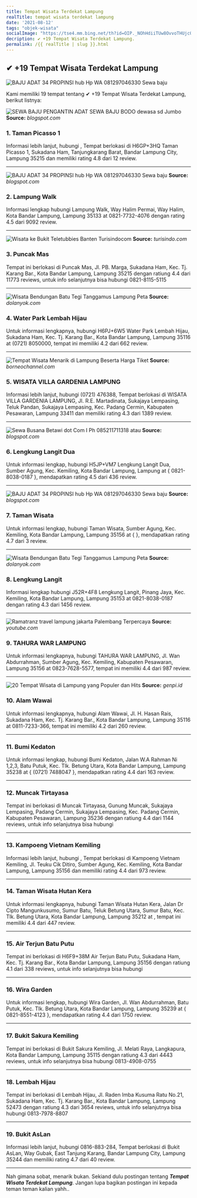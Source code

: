 ```yaml
---
title: Tempat Wisata Terdekat Lampung
realTitle: tempat wisata terdekat lampung
date: '2021-08-12'
tags: "objek-wisata"
socialImage: "https://tse4.mm.bing.net/th?id=OIP._NOhHdiiTUw8OvvoTHUjcQHaHa&amp;pid=15.1"
decription: ✔ +19 Tempat Wisata Terdekat Lampung.
permalink: /{{ realTitle | slug }}.html
---
```


## ✔ +19 Tempat Wisata Terdekat Lampung

![BAJU ADAT 34 PROPINSI hub Hp  WA 081297046330 Sewa baju ](https://1.bp.blogspot.com/--iIbpc5i3m8/XsCU96JuU1I/AAAAAAAAi7k/HYyMQj8d_BIIqcOX-UHBxdRW7wLcBf22wCLcBGAsYHQ/s640/IMG-20200517-WA0007.jpg)



Kami memiliki 19 tempat tentang ✔ +19 Tempat Wisata Terdekat Lampung, berikut listnya:



![SEWA BAJU PENGANTIN ADAT SEWA BAJU BODO dewasa sd Jumbo ](https://tse2.mm.bing.net/th?id=OIP.RJcAR4rw6LeYSJGaYODllwHaD4&amp;pid=15.1)
**Source:** _blogspot.com_


### 1. Taman Picasso 1



Informasi lebih lanjut, hubungi , Tempat berlokasi di H6GP+3HQ Taman Picasso 1, Sukadana Ham, Tanjungkarang Barat, Bandar Lampung City, Lampung 35215 dan memiliki rating 4.8 dari 12 review.

---


![BAJU ADAT 34 PROPINSI hub Hp  WA 081297046330 Sewa baju ](https://tse3.mm.bing.net/th?id=OIP.hSkyHoY1SK8yW6jU20H6qQHaJQ&amp;pid=15.1)
**Source:** _blogspot.com_


### 2. Lampung Walk



Informasi lengkap hubungi Lampung Walk, Way Halim Permai, Way Halim, Kota Bandar Lampung, Lampung 35133 at 0821-7732-4076 dengan rating 4.5 dari 9092 review.

---


![Wisata ke Bukit Teletubbies Banten  Turisindocom](https://tse1.mm.bing.net/th?id=OIP.W_c6nnVAW5eQKc8efIWmLQHaFS&amp;pid=15.1)
**Source:** _turisindo.com_


### 3. Puncak Mas



Tempat ini berlokasi di Puncak Mas, Jl. PB. Marga, Sukadana Ham, Kec. Tj. Karang Bar., Kota Bandar Lampung, Lampung 35215 dengan ratiung 4.4 dari 11773 reviews, untuk info selanjutnya bisa hubungi 0821-8115-5115

---


![ Wisata Bendungan Batu Tegi Tanggamus Lampung Peta ](https://tse3.mm.bing.net/th?id=OIP.pCyKnigwbWsjRWWsFbSA6gHaEK&amp;pid=15.1)
**Source:** _dolanyok.com_


### 4. Water Park Lembah Hijau



Untuk informasi lengkapnya, hubungi H6PJ+6W5 Water Park Lembah Hijau, Sukadana Ham, Kec. Tj. Karang Bar., Kota Bandar Lampung, Lampung 35116 at (0721) 8050000, tempat ini memiliki 4.2 dari 662 review.

---


![Tempat Wisata Menarik di Lampung Beserta Harga Tiket ](https://tse4.mm.bing.net/th?id=OIP.88z8DT4fzRuFqLG7iQKYiQHaEA&amp;pid=15.1)
**Source:** _borneochannel.com_


### 5. WISATA VILLA GARDENIA LAMPUNG



Informasi lebih lanjut, hubungi (0721) 476388, Tempat berlokasi di WISATA VILLA GARDENIA LAMPUNG, Jl. R.E. Martadinata, Sukajaya Lempasing, Teluk Pandan, Sukajaya Lempasing, Kec. Padang Cermin, Kabupaten Pesawaran, Lampung 33411 dan memiliki rating 4.3 dari 1389 review.

---


![Sewa Busana Betawi dot Com I Ph 085211711318 atau ](https://tse1.mm.bing.net/th?id=OIP.aeB8lzG9Rb8KhuzHsJlrTwHaHa&amp;pid=15.1)
**Source:** _blogspot.com_


### 6. Lengkung Langit Dua



Untuk informasi lengkap, hubungi H5JP+VM7 Lengkung Langit Dua, Sumber Agung, Kec. Kemiling, Kota Bandar Lampung, Lampung at { 0821-8038-0187 }, mendapatkan rating 4.5 dari 436 review.

---


![BAJU ADAT 34 PROPINSI hub Hp  WA 081297046330 Sewa baju ](https://tse4.mm.bing.net/th?id=OIP.gZf3h8Sr4nPJtupPaDI_zgHaJQ&amp;pid=15.1)
**Source:** _blogspot.com_


### 7. Taman Wisata



Untuk informasi lengkap, hubungi Taman Wisata, Sumber Agung, Kec. Kemiling, Kota Bandar Lampung, Lampung 35156 at {  }, mendapatkan rating 4.7 dari 3 review.

---


![ Wisata Bendungan Batu Tegi Tanggamus Lampung Peta ](https://tse4.mm.bing.net/th?id=OIP.wjaBJbWZ0JIsbCKXVC4Y9gHaFE&amp;pid=15.1)
**Source:** _dolanyok.com_


### 8. Lengkung Langit



Informasi lengkap hubungi J52R+4F8 Lengkung Langit, Pinang Jaya, Kec. Kemiling, Kota Bandar Lampung, Lampung 35153 at 0821-8038-0187 dengan rating 4.3 dari 1456 review.

---


![Ramatranz travel lampung jakarta Palembang Terpercaya ](https://tse2.mm.bing.net/th?id=OIP.ekl9uKKaM6I7epvxgHF8tgHaEK&amp;pid=15.1)
**Source:** _youtube.com_


### 9. TAHURA WAR LAMPUNG



Untuk informasi lengkapnya, hubungi TAHURA WAR LAMPUNG, Jl. Wan Abdurrahman, Sumber Agung, Kec. Kemiling, Kabupaten Pesawaran, Lampung 35156 at 0823-7628-5577, tempat ini memiliki 4.4 dari 987 review.

---


![20 Tempat Wisata di Lampung yang Populer dan Hits](https://tse4.mm.bing.net/th?id=OIP.KiKGed4wSK9QcylARdKHvgHaFA&amp;pid=15.1)
**Source:** _genpi.id_


### 10. Alam Wawai



Untuk informasi lengkapnya, hubungi Alam Wawai, Jl. H. Hasan Rais, Sukadana Ham, Kec. Tj. Karang Bar., Kota Bandar Lampung, Lampung 35116 at 0811-7233-366, tempat ini memiliki 4.2 dari 260 review.

---


### 11. Bumi Kedaton



Untuk informasi lengkap, hubungi Bumi Kedaton, Jalan W.A Rahman Ni 1,2,3, Batu Putuk, Kec. Tlk. Betung Utara, Kota Bandar Lampung, Lampung 35238 at { (0721) 7488047 }, mendapatkan rating 4.4 dari 163 review.

---


### 12. Muncak Tirtayasa



Tempat ini berlokasi di Muncak Tirtayasa, Gunung Muncak, Sukajaya Lempasing, Padang Cermin, Sukajaya Lempasing, Kec. Padang Cermin, Kabupaten Pesawaran, Lampung 35236 dengan ratiung 4.4 dari 1144 reviews, untuk info selanjutnya bisa hubungi 

---


### 13. Kampoeng Vietnam Kemiling



Informasi lebih lanjut, hubungi , Tempat berlokasi di Kampoeng Vietnam Kemiling, Jl. Teuku Cik Ditiro, Sumber Agung, Kec. Kemiling, Kota Bandar Lampung, Lampung 35156 dan memiliki rating 4.4 dari 973 review.

---


### 14. Taman Wisata Hutan Kera



Untuk informasi lengkapnya, hubungi Taman Wisata Hutan Kera, Jalan Dr Cipto Mangunkusumo, Sumur Batu, Teluk Betung Utara, Sumur Batu, Kec. Tlk. Betung Utara, Kota Bandar Lampung, Lampung 35212 at , tempat ini memiliki 4.4 dari 447 review.

---


### 15. Air Terjun Batu Putu



Tempat ini berlokasi di H6F9+38M Air Terjun Batu Putu, Sukadana Ham, Kec. Tj. Karang Bar., Kota Bandar Lampung, Lampung 35156 dengan ratiung 4.1 dari 338 reviews, untuk info selanjutnya bisa hubungi 

---


### 16. Wira Garden



Untuk informasi lengkap, hubungi Wira Garden, Jl. Wan Abdurrahman, Batu Putuk, Kec. Tlk. Betung Utara, Kota Bandar Lampung, Lampung 35239 at { 0821-8551-4123 }, mendapatkan rating 4.4 dari 1750 review.

---


### 17. Bukit Sakura Kemiling



Tempat ini berlokasi di Bukit Sakura Kemiling, Jl. Melati Raya, Langkapura, Kota Bandar Lampung, Lampung 35115 dengan ratiung 4.3 dari 4443 reviews, untuk info selanjutnya bisa hubungi 0813-4908-0755

---


### 18. Lembah Hijau



Tempat ini berlokasi di Lembah Hijau, Jl. Raden Imba Kusuma Ratu No.21, Sukadana Ham, Kec. Tj. Karang Bar., Kota Bandar Lampung, Lampung 52473 dengan ratiung 4.3 dari 3654 reviews, untuk info selanjutnya bisa hubungi 0813-7978-8807

---


### 19. Bukit AsLan



Informasi lebih lanjut, hubungi 0816-883-284, Tempat berlokasi di Bukit AsLan, Way Gubak, East Tanjung Karang, Bandar Lampung City, Lampung 35244 dan memiliki rating 4.7 dari 40 review.

---









Nah gimana sobat, menarik bukan. Sekiand dulu postingan tentang ***Tempat Wisata Terdekat Lampung***. Jangan lupa bagikan postingan ini kepada teman teman kalian yahh..
